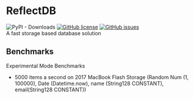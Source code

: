 # ReflectDB   
![PyPI - Downloads](https://img.shields.io/pypi/dw/reflectdb?style=flat-square) [![GitHub license](https://img.shields.io/github/license/Ow1e/ReflectDB?style=flat-square)](https://github.com/Ow1e/ReflectDB/blob/master/LICENSE) [![GitHub issues](https://img.shields.io/github/issues/Ow1e/ReflectDB?style=flat-square)](https://github.com/Ow1e/ReflectDB/issues)  
A fast storage based database solution 

## Benchmarks
Experimental Mode Benchmarks
 - 5000 items a second on 2017 MacBook Flash Storage (Random Num (1, 100000), Date (Datetime.now), name (String128 CONSTANT), email(String128 CONSTANT))
